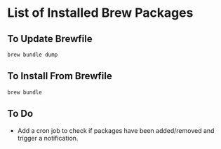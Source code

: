 # List of Installed Brew Packages

## To Update Brewfile

```
brew bundle dump
```

## To Install From Brewfile

```
brew bundle
```

## To Do

* Add a cron job to check if packages have been added/removed and trigger a notification.
